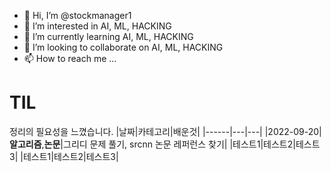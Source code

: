 - 👋 Hi, I’m @stockmanager1
- 👀 I’m interested in AI, ML, HACKING
- 🌱 I’m currently learning AI, ML, HACKING
- 💞️ I’m looking to collaborate on AI, ML, HACKING
- 📫 How to reach me ...

<!---
stockmanager1/stockmanager1 is a ✨ special ✨ repository because its `README.md` (this file) appears on your GitHub profile.
You can click the Preview link to take a look at your changes.
--->

# TIL 
정리의 필요성을 느꼈습니다.
|날짜|카테고리|배운것|
|------|---|---|
|2022-09-20|**알고리즘**,**논문**|그리디 문제 풀기, srcnn 논문 레퍼런스 찾기|
|테스트1|테스트2|테스트3|
|테스트1|테스트2|테스트3|
